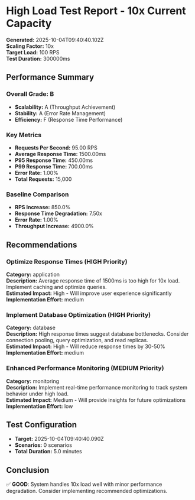 # High Load Test Report - 10x Current Capacity

**Generated:** 2025-10-04T09:40:40.102Z  
**Scaling Factor:** 10x  
**Target Load:** 100 RPS  
**Test Duration:** 300000ms

## Performance Summary

### Overall Grade: B

- **Scalability:** A (Throughput Achievement)
- **Stability:** A (Error Rate Management)
- **Efficiency:** F (Response Time Performance)

### Key Metrics

- **Requests Per Second:** 95.00 RPS
- **Average Response Time:** 1500.00ms
- **P95 Response Time:** 450.00ms
- **P99 Response Time:** 700.00ms
- **Error Rate:** 1.00%
- **Total Requests:** 15,000

### Baseline Comparison

- **RPS Increase:** 850.0%
- **Response Time Degradation:** 7.50x
- **Error Rate:** 1.00%
- **Throughput Increase:** 4900.0%

## Recommendations


### Optimize Response Times (HIGH Priority)

**Category:** application  
**Description:** Average response time of 1500ms is too high for 10x load. Implement caching and optimize queries.  
**Estimated Impact:** High - Will improve user experience significantly  
**Implementation Effort:** medium


### Implement Database Optimization (HIGH Priority)

**Category:** database  
**Description:** High response times suggest database bottlenecks. Consider connection pooling, query optimization, and read replicas.  
**Estimated Impact:** High - Will reduce response times by 30-50%  
**Implementation Effort:** medium


### Enhanced Performance Monitoring (MEDIUM Priority)

**Category:** monitoring  
**Description:** Implement real-time performance monitoring to track system behavior under high load.  
**Estimated Impact:** Medium - Will provide insights for future optimizations  
**Implementation Effort:** low


## Test Configuration

- **Target:** 2025-10-04T09:40:40.090Z
- **Scenarios:** 0 scenarios
- **Total Duration:** 5.0 minutes

## Conclusion

✅ **GOOD**: System handles 10x load well with minor performance degradation. Consider implementing recommended optimizations.
